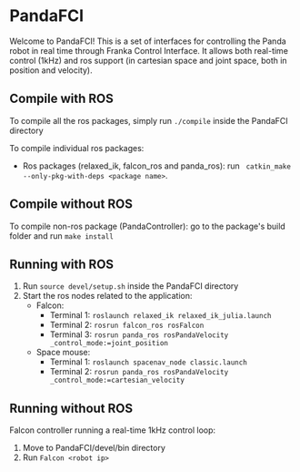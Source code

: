 # PandaFCI
Welcome to PandaFCI! This is a set of interfaces for controlling the Panda robot in real time through Franka Control Interface. It allows both real-time control (1kHz) and ros support (in cartesian space and joint space, both in position and velocity).

## Compile with ROS
To compile all the ros packages, simply run `./compile` inside the PandaFCI directory

To compile individual ros packages:
* Ros packages (relaxed\_ik, falcon\_ros and panda\_ros): run ` catkin_make --only-pkg-with-deps <package name>`.

## Compile without ROS
To compile non-ros package (PandaController): go to the package's build folder and run `make install`

## Running with ROS
1. Run `source devel/setup.sh` inside the PandaFCI directory
2. Start the ros nodes related to the application:
    * Falcon:
		- Terminal 1: `roslaunch relaxed_ik relaxed_ik_julia.launch`
		- Terminal 2: `rosrun falcon_ros rosFalcon`
		- Terminal 3: `rosrun panda_ros rosPandaVelocity _control_mode:=joint_position`
	* Space mouse:
	    - Terminal 1: `roslaunch spacenav_node classic.launch`
	    - Terminal 2: `rosrun panda_ros rosPandaVelocity _control_mode:=cartesian_velocity`


## Running without ROS
Falcon controller running a real-time 1kHz control loop:
1. Move to PandaFCI/devel/bin directory
2. Run `Falcon <robot ip>`
